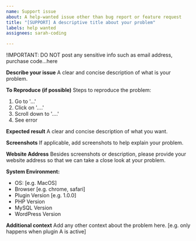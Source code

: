 ```yaml
---
name: Support issue
about: A help-wanted issue other than bug report or feature request
title: "[SUPPORT] A descriptive title about your problem"
labels: help wanted
assignees: sarah-coding

---
```


!IMPORTANT: DO NOT post any sensitive info such as email address, purchase code...here

**Describe your issue**
A clear and concise description of what is your problem.

**To Reproduce (if possible)**
Steps to reproduce the problem:
1. Go to '...'
2. Click on '....'
3. Scroll down to '....'
4. See error

**Expected result**
A clear and concise description of what you want.

**Screenshots**
If applicable, add screenshots to help explain your problem.

**Website Address**
Besides screenshots or description, please provide your website address so that we can take a close look at your problem.

**System Environment:**
 - OS: [e.g. MacOS]
 - Browser [e.g. chrome, safari]
 - Plugin Version [e.g. 1.0.0]
 - PHP Version
 - MySQL Version
 - WordPress Version

**Additional context**
Add any other context about the problem here. [e.g. only happens when plugin A is active]
